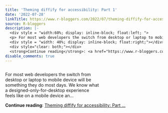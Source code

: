 ```yaml
---
title: 'Theming diffify for accessibility: Part 1'
date: '2022-07-28'
linkTitle: https://www.r-bloggers.com/2022/07/theming-diffify-for-accessibility-part-1/
source: R-bloggers
description: |-
  <div style = "width:60%; display: inline-block; float:left; ">
  <p> For most web developers the switch from desktop or laptop to mobile device will be something they do most days. We know what a designed-only-for-desktop experience feels like on a mobile device an...</p></div>
  <div style = "width: 40%; display: inline-block; float:right;"></div>
  <div style="clear: both;"></div>
  <strong>Continue reading</strong>: <a href="https://www.r-bloggers.com/2022/07/theming-diffify-for-accessibility-part-1/">Theming diffify for accessibility: Part ...
disable_comments: true
---
```

<div style = "width:60%; display: inline-block; float:left; ">
<p> For most web developers the switch from desktop or laptop to mobile device will be something they do most days. We know what a designed-only-for-desktop experience feels like on a mobile device an...</p></div>
<div style = "width: 40%; display: inline-block; float:right;"></div>
<div style="clear: both;"></div>
<strong>Continue reading</strong>: <a href="https://www.r-bloggers.com/2022/07/theming-diffify-for-accessibility-part-1/">Theming diffify for accessibility: Part ...